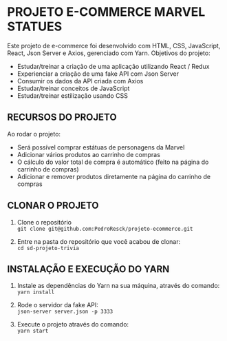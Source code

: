 # PROJETO E-COMMERCE MARVEL STATUES 

Este projeto de e-commerce foi desenvolvido com HTML, CSS, JavaScript, React, Json Server e Axios, gerenciado com Yarn.
Objetivos do projeto: 

* Estudar/treinar a criação de uma aplicação utilizando React / Redux
* Experienciar a criação de uma fake API com Json Server 
* Consumir os dados da API criada com Axios
* Estudar/treinar conceitos de JavaScript
* Estudar/treinar estilização usando CSS

## RECURSOS DO PROJETO

Ao rodar o projeto:

* Será possível comprar estátuas de personagens da Marvel
* Adicionar vários produtos ao carrinho de compras
* O cálculo do valor total de compra é automático (feito na página do carrinho de compras)
* Adicionar e remover produtos diretamente na página do carrinho de compras



## CLONAR O PROJETO

1. Clone o repositório <br>
`git clone git@github.com:PedroResck/projeto-ecommerce.git`

2. Entre na pasta do repositório que você acabou de clonar: <br>
`cd sd-projeto-trivia`

## INSTALAÇÃO E EXECUÇÃO DO YARN

1. Instale as dependências do Yarn na sua máquina, através do comando: <br> 
` yarn install `

2. Rode o servidor da fake API: <br>
` json-server server.json -p 3333 `

3. Execute o projeto através do comando: <br>
` yarn start `
  

